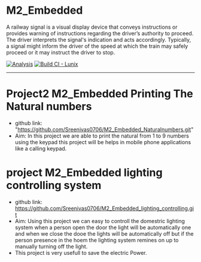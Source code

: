 # M2_Embedded

A railway signal is a visual display device that conveys instructions or provides warning of instructions regarding the driver’s authority to proceed. The driver interprets the signal's indication and acts accordingly. Typically, a signal might inform the driver of the speed at which the train may safely proceed or it may instruct the driver to stop.

[![Analysis](https://github.com/Sreenivas0706/M2_Embeded/actions/workflows/c-cp.yml/badge.svg)](https://github.com/Sreenivas0706/M2_Embeded/actions/workflows/c-cp.yml)
[![Build CI - Lunix](https://github.com/Sreenivas0706/M2_Embeded/actions/workflows/c-c.yml/badge.svg)](https://github.com/Sreenivas0706/M2_Embeded/actions/workflows/c-c.yml)
___________________________________________________________________________________________
# Project2 M2_Embedded Printing The Natural numbers
* github link: "https://github.com/Sreenivas0706/M2_Embedded_Naturalnumbers.git"
* Aim: In this project we are able to print the natural from 1 to 9 numbers using the keypad this project will be helps in mobile phone applications like a calling keypad.


# project M2_Embedded lighting controlling system
* github link: https://github.com/Sreenivas0706/M2_Embedded_lighting_controlling.git
* Aim: Using this project we can easy to controll the domestric lighting system when a person open the door the light will be automatically one and when we close the dooe the lights will be automatically off but if the person presence in the hoem the lighting system remines on up to manually turning off the light.
* This project is very usefull to save the electric Power.

